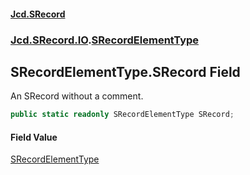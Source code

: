 #### [Jcd.SRecord](index.md 'index')
### [Jcd.SRecord.IO](Jcd.SRecord.IO.md 'Jcd.SRecord.IO').[SRecordElementType](Jcd.SRecord.IO.SRecordElementType.md 'Jcd.SRecord.IO.SRecordElementType')

## SRecordElementType.SRecord Field

An SRecord without a comment.

```csharp
public static readonly SRecordElementType SRecord;
```

#### Field Value
[SRecordElementType](Jcd.SRecord.IO.SRecordElementType.md 'Jcd.SRecord.IO.SRecordElementType')